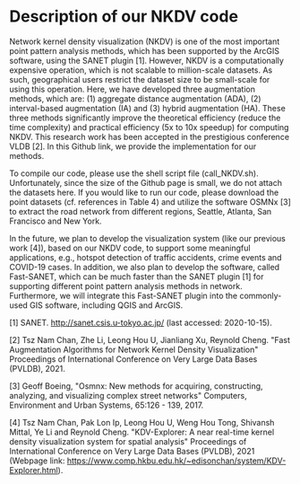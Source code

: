 # Description of our NKDV code
Network kernel density visualization (NKDV) is one of the most important point pattern analysis methods, which has been supported by the ArcGIS software, using the SANET plugin [1]. However, NKDV is a computationally expensive operation, which is not scalable to million-scale datasets. As such, geographical users restrict the dataset size to be small-scale for using this operation. Here, we have developed three augmentation methods, which are: (1) aggregate distance augmentation (ADA), (2) interval-based augmentation (IA) and (3) hybrid augmentation (HA). These three methods significantly improve the theoretical efficiency (reduce the time complexity) and practical efficiency (5x to 10x speedup) for computing NKDV. This research work has been accepted in the prestigious conference VLDB [2]. In this Github link, we provide the implementation for our methods.

To compile our code, please use the shell script file (call_NKDV.sh). Unfortunately, since the size of the Github page is small, we do not attach the datasets here. If you would like to run our code, please download the point datasets (cf. references in Table 4) and utilize the software OSMNx [3] to extract the road network from different regions, Seattle, Atlanta, San Francisco and New York.

In the future, we plan to develop the visualization system (like our previous work [4]), based on our NKDV code, to support some meaningful applications, e.g., hotspot detection of traffic accidents, crime events and COVID-19 cases. In addition, we also plan to develop the software, called Fast-SANET, which can be much faster than the SANET plugin [1] for supporting different point pattern analysis methods in network. Furthermore, we will integrate this Fast-SANET plugin into the commonly-used GIS software, including QGIS and ArcGIS.

[1] SANET. http://sanet.csis.u-tokyo.ac.jp/ (last accessed: 2020-10-15).

[2] Tsz Nam Chan, Zhe Li, Leong Hou U, Jianliang Xu, Reynold Cheng. "Fast Augmentation Algorithms for Network Kernel Density Visualization" Proceedings of International Conference on Very Large Data Bases (PVLDB), 2021.

[3] Geoff Boeing, "Osmnx: New methods for acquiring, constructing, analyzing, and visualizing complex street networks" Computers, Environment and Urban Systems, 65:126 - 139, 2017.

[4] Tsz Nam Chan, Pak Lon Ip, Leong Hou U, Weng Hou Tong, Shivansh Mittal, Ye Li and Reynold Cheng. "KDV-Explorer: A near real-time kernel density visualization system for spatial analysis" Proceedings of International Conference on Very Large Data Bases (PVLDB), 2021 (Webpage link: https://www.comp.hkbu.edu.hk/~edisonchan/system/KDV-Explorer.html).
